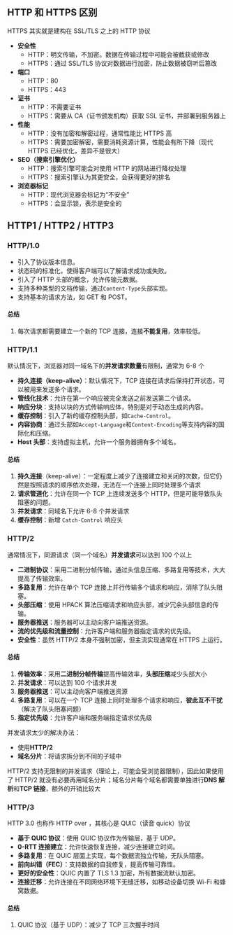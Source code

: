 ## HTTP 和 HTTPS 区别

HTTPS 其实就是建构在 SSL/TLS 之上的 HTTP 协议

-   **安全性**
    -   HTTP：明文传输，不加密。数据在传输过程中可能会被截获或修改
    -   HTTPS：通过 SSL/TLS 协议对数据进行加密，防止数据被窃听后篡改
-   **端口**
    -   HTTP：80
    -   HTTPS：443
-   **证书**
    -   HTTP：不需要证书
    -   HTTPS：需要从 CA（证书颁发机构）获取 SSL 证书，并部署到服务器上
-   **性能**
    -   HTTP：没有加密和解密过程，通常性能比 HTTPS 高
    -   HTTPS：需要加密解密，需要消耗资源计算，性能会有所下降（现代 HTTPS 已经优化，差异不是很大）
-   **SEO（搜索引擎优化）**
    -   HTTP：搜索引擎可能会对使用 HTTP 的网站进行降权处理
    -   HTTPS：搜索引擎认为其更安全，会获得更好的排名
-   **浏览器标记**
    -   HTTP：现代浏览器会标记为“不安全”
    -   HTTPS：会显示锁，表示是安全的

## HTTP1 / HTTP2 / HTTP3

### HTTP/1.0

-   引入了协议版本信息。
-   状态码的标准化，使得客户端可以了解请求成功或失败。
-   引入了 HTTP 头部的概念，允许传输元数据。
-   支持多种类型的文档传输，通过`Content-Type`头部实现。
-   支持基本的请求方法，如 GET 和 POST。

#### 总结

1. 每次请求都需要建立一个新的 TCP 连接，连接**不能复用**，效率较低。

### HTTP/1.1

默认情况下，浏览器对同一域名下的**并发请求数量**有限制，通常为 6-8 个

-   **持久连接（keep-alive）**：默认情况下，TCP 连接在请求后保持打开状态，可以被用来发送多个请求。
-   **管线化技术**：允许在第一个响应被完全发送之前发送第二个请求。
-   **响应分块**：支持以块的方式传输响应体，特别是对于动态生成的内容。
-   **缓存控制**：引入了新的缓存控制头部，如`Cache-Control`。
-   **内容协商**：通过头部如`Accept-Language`和`Content-Encoding`等支持内容的国际化和压缩。
-   **Host 头部**：支持虚拟主机，允许一个服务器拥有多个域名。

#### 总结

1. **持久连接**（keep-alive）：一定程度上减少了连接建立和关闭的次数，但它仍然是按照请求的顺序依次处理，无法在一个连接上同时处理多个请求
2. **请求管道化**：允许在同一个 TCP 上连续发送多个 HTTP，但是可能导致队头阻塞的问题。
3. **并发请求**：同域名下允许 6-8 个并发请求
4. **缓存控制**：新增 `Catch-Control` 响应头

### HTTP/2

通常情况下，同源请求（同一个域名）**并发请求**可以达到 100 个以上

-   **二进制协议**：采用二进制分帧传输，通过头信息压缩、多路复用等技术，大大提高了传输效率。
-   **多路复用**：允许在单个 TCP 连接上并行传输多个请求和响应，消除了队头阻塞。
-   **头部压缩**：使用 HPACK 算法压缩请求和响应头部，减少冗余头部信息的传输。
-   **服务器推送**：服务器可以主动向客户端推送资源。
-   **流的优先级和流量控制**：允许客户端和服务器指定请求的优先级。
-   **安全性**：虽然 HTTP/2 本身不强制加密，但主流实现通常在 HTTPS 上运行。

#### 总结

1. **传输效率**：采用**二进制分帧传输**提高传输效率，**头部压缩**减少头部大小
2. **并发请求**：可以达到 100 个请求并发
3. **服务器推送**：可以主动向客户端推送资源
4. **多路复用**：可以在一个 TCP 连接上同时处理多个请求和响应，**彼此互不干扰**（解决了队头阻塞问题）
5. **指定优先级**：允许客户端和服务端指定请求优先级

并发请求太少的解决办法：

-   使用**HTTP/2**
-   **域名分片**：将请求拆分到不同的子域中

HTTP/2 支持无限制的并发请求（理论上，可能会受浏览器限制），因此如果使用了 HTTP/2 就没有必要再用域名分片；域名分片每个域名都需要单独进行**DNS 解析**和**TCP 链接**，额外的开销比较大

### HTTP/3

HTTP 3.0 也称作 HTTP over ，其核心是 QUIC（读音 quick）协议

-   **基于 QUIC 协议**：使用 QUIC 协议作为传输层，基于 UDP。
-   **0-RTT 连接建立**：允许快速恢复连接，减少连接建立时间。
-   **多路复用**：在 QUIC 层面上实现，每个数据流独立传输，无队头阻塞。
-   **前向纠错（FEC）**：支持数据的自我修复，提高传输可靠性。
-   **更好的安全性**：QUIC 内置了 TLS 1.3 加密，所有数据流默认加密。
-   **连接迁移**：允许连接在不同网络环境下无缝迁移，如移动设备切换 Wi-Fi 和蜂窝数据。

#### 总结

1. QUIC 协议（基于 UDP）：减少了 TCP 三次握手时间
